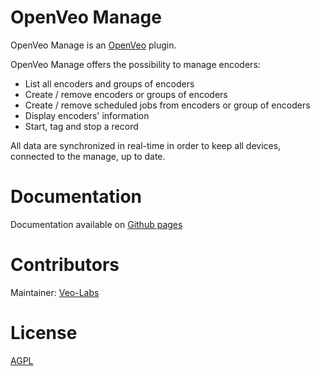 # OpenVeo Manage

OpenVeo Manage is an [OpenVeo](https://github.com/veo-labs/openveo-core) plugin.

OpenVeo Manage offers the possibility to manage encoders:

- List all encoders and groups of encoders
- Create / remove encoders or groups of encoders
- Create / remove scheduled jobs from encoders or group of encoders
- Display encoders' information
- Start, tag and stop a record

All data are synchronized in real-time in order to keep all devices, connected to the manage, up to date.

# Documentation

Documentation available on [Github pages](http://veo-labs.github.io/openveo-manage/2.0.1/index.html)

# Contributors

Maintainer: [Veo-Labs](http://www.veo-labs.com/)

# License

[AGPL](http://www.gnu.org/licenses/agpl-3.0.en.html)
